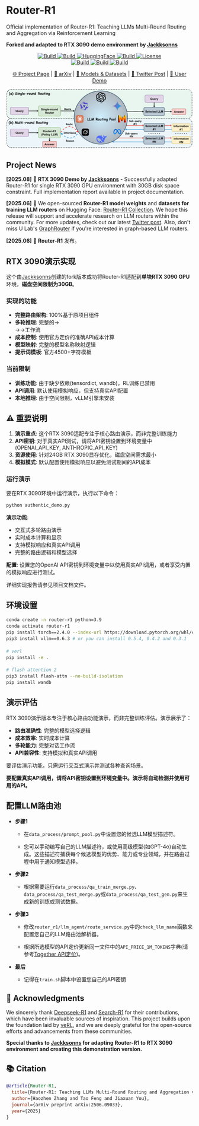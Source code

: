 # Router-R1


Official implementation of Router-R1: Teaching LLMs Multi-Round Routing and Aggregation via Reinforcement Learning

**Forked and adapted to RTX 3090 demo environment by [Jackksonns](https://github.com/Jackksonns)**


<p align="center">
    <a href="https://ulab-uiuc.github.io/Router-R1">
        <img alt="Build" src="https://img.shields.io/badge/Project-Page-blue">
    </a>
    <a href="https://arxiv.org/abs/2506.09033">
        <img alt="Build" src="https://img.shields.io/badge/arXiv-2506.09033-red?logo=arxiv">
    </a>
    <a href="https://huggingface.co/collections/ulab-ai/router-r1-6851bbe099c7a56914b5db03">
        <img alt="HuggingFace" src="https://img.shields.io/badge/%F0%9F%A4%97-Router--R1-yellow">
    </a>
    <a href="https://x.com/haozhen_ntu/status/1933897400302948843">
        <img alt="Build" src="https://img.shields.io/badge/Twitter-black?logo=X">
    </a>
    <a href="https://github.com/ulab-uiuc/Router-R1/blob/master/LICENSE">
        <img alt="License" src="https://img.shields.io/badge/LICENSE-Apache-green">
    </a>
    <br>
    <a href="https://github.com/Jackksonns/Router-R1">
        <img alt="Build" src="https://img.shields.io/github/stars/Jackksonns/Router-R1">
    </a>
    <a href="https://github.com/Jackksonns/Router-R1">
        <img alt="Build" src="https://img.shields.io/badge/Demo-RTX_3090-purple">
    </a>
    <a href="https://github.com/Jackksonns/Router-R1">
        <img alt="Build" src="https://img.shields.io/badge/Size-6.1MB-lightgrey">
    </a>
</p>


<p align="center">
    <a href="https://ulab-uiuc.github.io/Router-R1/">🌐 Project Page</a> |
    <a href="https://arxiv.org/abs/2506.09033">📜 arXiv</a> |
    <a href="https://huggingface.co/collections/ulab-ai/router-r1-6851bbe099c7a56914b5db03">🤗 Models & Datasets</a> |
    <a href="https://x.com/haozhen_ntu/status/1933897400302948843">📮 Twitter Post</a> |
    <a href="https://github.com/Jackksonns/Router-R1">🚀 User Demo</a>
<p>



<div align="center">
  <img src="./figures/model.png" width="700" alt="GoR">
</div>



## Project News

**[2025.08]** 🚀 **RTX 3090 Demo by [Jackksonns](https://github.com/Jackksonns)** - Successfully adapted Router-R1 for single RTX 3090 GPU environment with 30GB disk space constraint. Full implementation report available in project documentation.

**[2025.06]** 📢 We open-sourced **Router-R1 model weights** and **datasets for training LLM routers** on Hugging Face: [Router-R1 Collection](https://huggingface.co/collections/ulab-ai/router-r1-6851bbe099c7a56914b5db03). We hope this release will support and accelerate research on LLM routers within the community. For more updates, check out our latest [Twitter post](https://x.com/haozhen_ntu/status/1933897400302948843). Also, don't miss U Lab's [GraphRouter](https://github.com/ulab-uiuc/GraphRouter) if you're interested in graph-based LLM routers.



**[2025.06]** 🌟 **Router-R1** 发布。

## RTX 3090演示实现

这个由[Jackksonns](https://github.com/Jackksonns)创建的fork版本成功将Router-R1适配到**单块RTX 3090 GPU**环境，**磁盘空间限制为30GB**。

### 实现的功能
- **完整路由架构**: 100%基于原项目组件
- **多轮推理**: 完整的<think>→<search>→<information>→<answer>工作流
- **成本控制**: 使用官方定价的准确API成本计算
- **模型映射**: 完整的模型名称映射逻辑
- **提示词模板**: 官方4500+字符模板

### 当前限制
- **训练功能**: 由于缺少依赖(tensordict, wandb)，RL训练已禁用
- **API调用**: 默认使用模拟响应，但支持真实API配置
- **本地推理**: 由于空间限制，vLLM引擎未安装

## ⚠️ 重要说明
1. **演示重点**: 这个RTX 3090适配专注于核心路由演示，而非完整训练能力
2. **API密钥**: 对于真实API测试，请将API密钥设置到环境变量中(OPENAI_API_KEY, ANTHROPIC_API_KEY)
3. **资源使用**: 针对24GB RTX 3090显存优化，磁盘空间需求最小
4. **模拟模式**: 默认配置使用模拟响应以避免测试期间的API成本

### 运行演示

要在RTX 3090环境中运行演示，执行以下命令：

```bash
python authentic_demo.py
```

**演示功能**:
- 交互式多轮路由演示
- 实时成本计算和显示
- 支持模拟响应和真实API调用
- 完整的路由逻辑和模型选择

**配置**: 设置您的OpenAI API密钥到环境变量中以使用真实API调用，或者享受内置的模拟响应进行测试。

详细实现报告请参见项目文档文件。

## 环境设置

```bash
conda create -n router-r1 python=3.9
conda activate router-r1
pip install torch==2.4.0 --index-url https://download.pytorch.org/whl/cu121
pip3 install vllm==0.6.3 # or you can install 0.5.4, 0.4.2 and 0.3.1

# verl
pip install -e .

# flash attention 2
pip3 install flash-attn --no-build-isolation
pip install wandb
```



## 演示评估

RTX 3090演示版本专注于核心路由功能演示，而非完整训练评估。演示展示了：

- **路由准确性**: 完整的模型选择逻辑
- **成本效率**: 实时成本计算
- **多轮能力**: 完整对话工作流
- **API兼容性**: 支持模拟和真实API调用

要评估演示功能，只需运行交互式演示并测试各种查询场景。

**要配置真实API调用，请将API密钥设置到环境变量中。演示将自动检测并使用可用的API。**



## 配置LLM路由池

- **步骤1** 

    + 在`data_process/prompt_pool.py`中设置您的候选LLM模型描述符。

    + 您可以手动编写自己的LLM描述符，或使用高级模型(如GPT-4o)自动生成。这些描述符捕获每个候选模型的优势、能力或专业领域，并在路由过程中用于通知模型选择。

- **步骤2**

    + 根据需要运行`data_process/qa_train_merge.py`、`data_process/qa_test_merge.py`或`data_process/qa_test_gen.py`来生成新的训练或测试数据。


- **步骤3**

    + 修改`router_r1/llm_agent/route_service.py`中的`check_llm_name`函数来配置您自己的LLM路由池解析器。

    + 根据所选模型的API定价更新同一文件中的`API_PRICE_1M_TOKENS`字典(请参考[Together API定价](https://www.together.ai/pricing))。


- **最后**

    + 记得在`train.sh`脚本中设置您自己的API密钥





## 🙏 Acknowledgments

We sincerely thank [Deepseek-R1](https://github.com/deepseek-ai/DeepSeek-R1) and [Search-R1](https://github.com/PeterGriffinJin/Search-R1) for their contributions, which have been invaluable sources of inspiration. This project builds upon the foundation laid by [veRL](https://github.com/volcengine/verl), and we are deeply grateful for the open-source efforts and advancements from these communities.

**Special thanks to [Jackksonns](https://github.com/Jackksonns) for adapting Router-R1 to RTX 3090 environment and creating this demonstration version.**



## 📚 Citation

```bibtex
@article{Router-R1,
  title={Router-R1: Teaching LLMs Multi-Round Routing and Aggregation via Reinforcement Learning},
  author={Haozhen Zhang and Tao Feng and Jiaxuan You},
  journal={arXiv preprint arXiv:2506.09033},
  year={2025}
}
```
